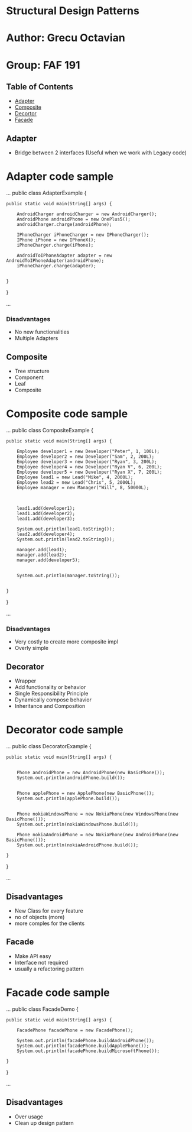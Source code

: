 # Structural Design Patterns
# Author: Grecu Octavian
# Group: FAF 191
## Table of Contents
- [Adapter](#adapter)
- [Composite](#composite)
- [Decortor](#decorator)
- [Facade](#facade)

## Adapter <a name="adapter"></a>
- Bridge between 2 interfaces (Useful when we work with Legacy code)
# Adapter code sample
...
public class AdapterExample {

    public static void main(String[] args) {

        AndroidCharger androidCharger = new AndroidCharger();
        AndroidPhone androidPhone = new OnePlus5();
        androidCharger.charge(androidPhone);

        IPhoneCharger iPhoneCharger = new IPhoneCharger();
        IPhone iPhone = new IPhoneX();
        iPhoneCharger.charge(iPhone);

        AndroidToIPhoneAdapter adapter = new AndroidToIPhoneAdapter(androidPhone);
        iPhoneCharger.charge(adapter);


    }
}

...
### Disadvantages
- No new functionalities
- Multiple Adapters

## Composite <a name="composite"></a>
- Tree structure
- Component
- Leaf
- Composite
# Composite code sample
...
public class CompositeExample {

    public static void main(String[] args) {

        Employee developer1 = new Developer("Peter", 1, 100L);
        Employee developer2 = new Developer("Sam", 2, 200L);
        Employee developer3 = new Developer("Ryan", 3, 200L);
        Employee developer4 = new Developer("Ryan V", 6, 200L);
        Employee developer5 = new Developer("Ryan X", 7, 200L);
        Employee lead1 = new Lead("Mike", 4, 2000L);
        Employee lead2 = new Lead("Chris", 5, 2000L);
        Employee manager = new Manager("Will", 8, 50000L);



        lead1.add(developer1);
        lead1.add(developer2);
        lead1.add(developer3);

        System.out.println(lead1.toString());
        lead2.add(developer4);
        System.out.println(lead2.toString());

        manager.add(lead1);
        manager.add(lead2);
        manager.add(developer5);


        System.out.println(manager.toString());


    }
}

...
### Disadvantages
- Very costly to create more composite impl
- Overly simple

## Decorator <a name="decorator"></a>
- Wrapper
- Add functionality or behavior
- Single Responsibility Principle
- Dynamically compose behavior
- Inheritance and Composition
# Decorator code sample
...
public class DecoratorExample {

    public static void main(String[] args) {


        Phone androidPhone = new AndroidPhone(new BasicPhone());
        System.out.println(androidPhone.build());


        Phone applePhone = new ApplePhone(new BasicPhone());
        System.out.println(applePhone.build());


        Phone nokiaWindowsPhone = new NokiaPhone(new WindowsPhone(new BasicPhone()));
        System.out.println(nokiaWindowsPhone.build());

        Phone nokiaAndroidPhone = new NokiaPhone(new AndroidPhone(new BasicPhone()));
        System.out.println(nokiaAndroidPhone.build());

    }
}

...
## Disadvantages
- New Class for every feature
- no of objects (more)
- more comples for the clients

## Facade <a name="facade"></a>
- Make API easy 
- Interface not required
- usually a refactoring pattern
# Facade code sample
...
public class FacadeDemo {

    public static void main(String[] args) {

        FacadePhone facadePhone = new FacadePhone();

        System.out.println(facadePhone.buildAndroidPhone());
        System.out.println(facadePhone.buildApplePhone());
        System.out.println(facadePhone.buildMicrosoftPhone());

    }
}



...
## Disadvantages
- Over usage
- Clean up design pattern